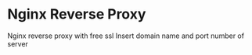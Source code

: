 # Nginx Reverse Proxy
Nginx reverse proxy with free ssl 
Insert domain name and port number of server

